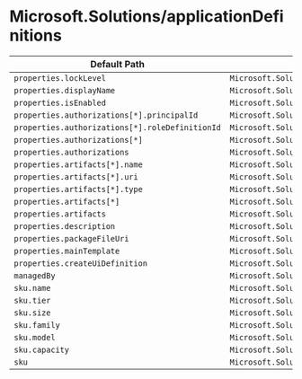 # Microsoft.Solutions/applicationDefinitions

| Default Path | Alias |
|---|---|
| `properties.lockLevel` | `Microsoft.Solutions/applicationDefinitions/lockLevel` |
| `properties.displayName` | `Microsoft.Solutions/applicationDefinitions/displayName` |
| `properties.isEnabled` | `Microsoft.Solutions/applicationDefinitions/isEnabled` |
| `properties.authorizations[*].principalId` | `Microsoft.Solutions/applicationDefinitions/authorizations[*].principalId` |
| `properties.authorizations[*].roleDefinitionId` | `Microsoft.Solutions/applicationDefinitions/authorizations[*].roleDefinitionId` |
| `properties.authorizations[*]` | `Microsoft.Solutions/applicationDefinitions/authorizations[*]` |
| `properties.authorizations` | `Microsoft.Solutions/applicationDefinitions/authorizations` |
| `properties.artifacts[*].name` | `Microsoft.Solutions/applicationDefinitions/artifacts[*].name` |
| `properties.artifacts[*].uri` | `Microsoft.Solutions/applicationDefinitions/artifacts[*].uri` |
| `properties.artifacts[*].type` | `Microsoft.Solutions/applicationDefinitions/artifacts[*].type` |
| `properties.artifacts[*]` | `Microsoft.Solutions/applicationDefinitions/artifacts[*]` |
| `properties.artifacts` | `Microsoft.Solutions/applicationDefinitions/artifacts` |
| `properties.description` | `Microsoft.Solutions/applicationDefinitions/description` |
| `properties.packageFileUri` | `Microsoft.Solutions/applicationDefinitions/packageFileUri` |
| `properties.mainTemplate` | `Microsoft.Solutions/applicationDefinitions/mainTemplate` |
| `properties.createUiDefinition` | `Microsoft.Solutions/applicationDefinitions/createUiDefinition` |
| `managedBy` | `Microsoft.Solutions/applicationDefinitions/managedBy` |
| `sku.name` | `Microsoft.Solutions/applicationDefinitions/sku.name` |
| `sku.tier` | `Microsoft.Solutions/applicationDefinitions/sku.tier` |
| `sku.size` | `Microsoft.Solutions/applicationDefinitions/sku.size` |
| `sku.family` | `Microsoft.Solutions/applicationDefinitions/sku.family` |
| `sku.model` | `Microsoft.Solutions/applicationDefinitions/sku.model` |
| `sku.capacity` | `Microsoft.Solutions/applicationDefinitions/sku.capacity` |
| `sku` | `Microsoft.Solutions/applicationDefinitions/sku` |

